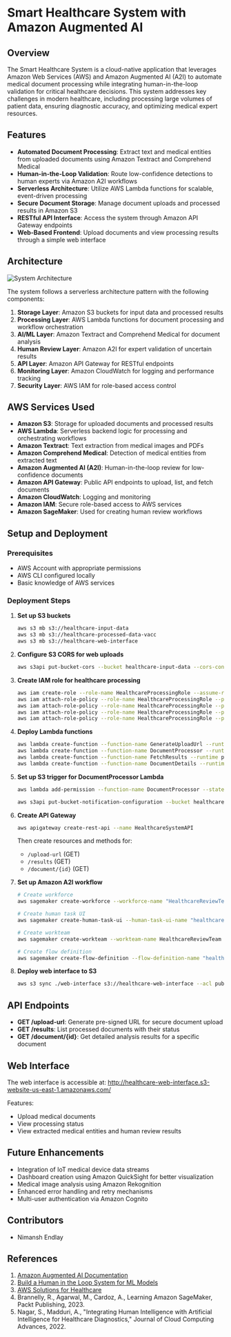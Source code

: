 # Smart Healthcare System with Amazon Augmented AI

## Overview
The Smart Healthcare System is a cloud-native application that leverages Amazon Web Services (AWS) and Amazon Augmented AI (A2I) to automate medical document processing while integrating human-in-the-loop validation for critical healthcare decisions. This system addresses key challenges in modern healthcare, including processing large volumes of patient data, ensuring diagnostic accuracy, and optimizing medical expert resources.

## Features
- **Automated Document Processing**: Extract text and medical entities from uploaded documents using Amazon Textract and Comprehend Medical
- **Human-in-the-Loop Validation**: Route low-confidence detections to human experts via Amazon A2I workflows
- **Serverless Architecture**: Utilize AWS Lambda functions for scalable, event-driven processing
- **Secure Document Storage**: Manage document uploads and processed results in Amazon S3
- **RESTful API Interface**: Access the system through Amazon API Gateway endpoints
- **Web-Based Frontend**: Upload documents and view processing results through a simple web interface

## Architecture
![System Architecture](architecture.png)

The system follows a serverless architecture pattern with the following components:
1. **Storage Layer**: Amazon S3 buckets for input data and processed results
2. **Processing Layer**: AWS Lambda functions for document processing and workflow orchestration
3. **AI/ML Layer**: Amazon Textract and Comprehend Medical for document analysis
4. **Human Review Layer**: Amazon A2I for expert validation of uncertain results
5. **API Layer**: Amazon API Gateway for RESTful endpoints
6. **Monitoring Layer**: Amazon CloudWatch for logging and performance tracking
7. **Security Layer**: AWS IAM for role-based access control

## AWS Services Used
- **Amazon S3**: Storage for uploaded documents and processed results
- **AWS Lambda**: Serverless backend logic for processing and orchestrating workflows
- **Amazon Textract**: Text extraction from medical images and PDFs
- **Amazon Comprehend Medical**: Detection of medical entities from extracted text
- **Amazon Augmented AI (A2I)**: Human-in-the-loop review for low-confidence documents
- **Amazon API Gateway**: Public API endpoints to upload, list, and fetch documents
- **Amazon CloudWatch**: Logging and monitoring
- **Amazon IAM**: Secure role-based access to AWS services
- **Amazon SageMaker**: Used for creating human review workflows

## Setup and Deployment

### Prerequisites
- AWS Account with appropriate permissions
- AWS CLI configured locally
- Basic knowledge of AWS services

### Deployment Steps

1. **Set up S3 buckets**
   ```bash
   aws s3 mb s3://healthcare-input-data
   aws s3 mb s3://healthcare-processed-data-vacc
   aws s3 mb s3://healthcare-web-interface
   ```

2. **Configure S3 CORS for web uploads**
   ```bash
   aws s3api put-bucket-cors --bucket healthcare-input-data --cors-configuration file://cors-config.json
   ```

3. **Create IAM role for healthcare processing**
   ```bash
   aws iam create-role --role-name HealthcareProcessingRole --assume-role-policy-document file://lambda-trust-policy.json
   aws iam attach-role-policy --role-name HealthcareProcessingRole --policy-arn arn:aws:iam::aws:policy/AmazonS3FullAccess
   aws iam attach-role-policy --role-name HealthcareProcessingRole --policy-arn arn:aws:iam::aws:policy/ComprehendMedicalFullAccess
   aws iam attach-role-policy --role-name HealthcareProcessingRole --policy-arn arn:aws:iam::aws:policy/AmazonTextractFullAccess
   aws iam attach-role-policy --role-name HealthcareProcessingRole --policy-arn arn:aws:iam::aws:policy/AmazonSageMakerFullAccess
   ```

4. **Deploy Lambda functions**
   ```bash
   aws lambda create-function --function-name GenerateUploadUrl --runtime python3.9 --role $ROLE_ARN --handler lambda_function.lambda_handler --zip-file fileb://generate_upload_url.zip
   aws lambda create-function --function-name DocumentProcessor --runtime python3.9 --role $ROLE_ARN --handler lambda_function.lambda_handler --zip-file fileb://document_processor.zip
   aws lambda create-function --function-name FetchResults --runtime python3.9 --role $ROLE_ARN --handler lambda_function.lambda_handler --zip-file fileb://fetch_results.zip
   aws lambda create-function --function-name DocumentDetails --runtime python3.9 --role $ROLE_ARN --handler lambda_function.lambda_handler --zip-file fileb://document_details.zip
   ```

5. **Set up S3 trigger for DocumentProcessor Lambda**
   ```bash
   aws lambda add-permission --function-name DocumentProcessor --statement-id s3-trigger --action lambda:InvokeFunction --principal s3.amazonaws.com --source-arn arn:aws:s3:::healthcare-input-data
   
   aws s3api put-bucket-notification-configuration --bucket healthcare-input-data --notification-configuration file://notification-config.json
   ```

6. **Create API Gateway**
   ```bash
   aws apigateway create-rest-api --name HealthcareSystemAPI
   ```
   Then create resources and methods for:
   - `/upload-url` (GET)
   - `/results` (GET)
   - `/document/{id}` (GET)

7. **Set up Amazon A2I workflow**
   ```bash
   # Create workforce
   aws sagemaker create-workforce --workforce-name "HealthcareReviewTeam" --cognito-config "UserPool=$USER_POOL_ID,ClientId=$CLIENT_ID"
   
   # Create human task UI
   aws sagemaker create-human-task-ui --human-task-ui-name "healthcare-review-ui" --ui-template "Content=$(cat worker-template.html | jq -Rs .)"
   
   # Create workteam
   aws sagemaker create-workteam --workteam-name HealthcareReviewTeam --member-definitions '[{"CognitoMemberDefinition": {"UserPool": "$USER_POOL_ID", "ClientId": "$CLIENT_ID", "UserGroup": "healthcare-reviewers"}}]' --description "Private team for healthcare document reviewers"
   
   # Create flow definition
   aws sagemaker create-flow-definition --flow-definition-name "healthcare-document-review" --role-arn $ROLE_ARN --human-loop-config file://human-loop-config.json --output-config '{"S3OutputPath": "s3://healthcare-processed-data-vacc/human-review/"}'
   ```

8. **Deploy web interface to S3**
   ```bash
   aws s3 sync ./web-interface s3://healthcare-web-interface --acl public-read
   ```

## API Endpoints

- **GET /upload-url**: Generate pre-signed URL for secure document upload
- **GET /results**: List processed documents with their status
- **GET /document/{id}**: Get detailed analysis results for a specific document

## Web Interface

The web interface is accessible at: http://healthcare-web-interface.s3-website-us-east-1.amazonaws.com/

Features:
- Upload medical documents
- View processing status
- View extracted medical entities and human review results

## Future Enhancements
- Integration of IoT medical device data streams
- Dashboard creation using Amazon QuickSight for better visualization
- Medical image analysis using Amazon Rekognition
- Enhanced error handling and retry mechanisms
- Multi-user authentication via Amazon Cognito

## Contributors
- Nimansh Endlay

## References
1. [Amazon Augmented AI Documentation](https://docs.aws.amazon.com/augmented-ai/)
2. [Build a Human in the Loop System for ML Models](https://aws.amazon.com/blogs/machine-learning/build-a-human-in-the-loop-workflow-for-machine-learning-models/)
3. [AWS Solutions for Healthcare](https://aws.amazon.com/health/solutions/)
4. Brannelly, R., Agarwal, M., Cardoz, A., Learning Amazon SageMaker, Packt Publishing, 2023.
5. Nagar, S., Madduri, A., "Integrating Human Intelligence with Artificial Intelligence for Healthcare Diagnostics," Journal of Cloud Computing Advances, 2022.
